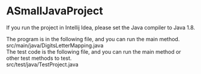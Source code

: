 # ASmallJavaProject

If you run the project in Intellij Idea, please set the Java compiler to Java 1.8.  

The program is in the following file, and you can run the main method.  
src/main/java/DigitsLetterMapping.java  
The test code is the following file, and you can run the main method or other test methods to test.  
src/test/java/TestProject.java  
